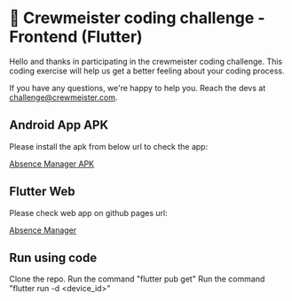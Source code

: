 # 🚀 Crewmeister coding challenge - Frontend (Flutter)

Hello and thanks in participating in the crewmeister coding challenge. This coding exercise will help us get a better feeling about your coding process.

If you have any questions, we're happy to help you. Reach the devs at challenge@crewmeister.com.

## Android App APK

Please install the apk from below url to check the app:

[Absence Manager APK](https://i.diawi.com/Nkq61u)

## Flutter Web 

Please check web app on github pages url:

[Absence Manager](https://itsgk93.github.io/absence.manager/)

## Run using code

Clone the repo.
Run the command "flutter pub get"
Run the command "flutter run -d <device_id>"